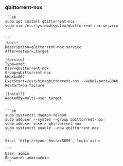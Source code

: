 ### qbittorrent-nox

````{tab} Ubuntu 22 ARM [^1][^2]
```sh
sudo apt install qbittorrent-nox
sudo vim /etc/systemd/system/qbittorrent-nox.service
```

```
[Unit]
Description=qBittorrent-nox service
After=network.target

[Service]
Type=exec
User=qbittorrent-nox
Group=qbittorrent-nox
UMask=007
ExecStart=/usr/bin/qbittorrent-nox --webui-port=8060
Restart=on-failure

[Install]
WantedBy=multi-user.target
```

```sh
sudo systemctl daemon-reload
sudo adduser --system --group qbittorrent-nox
sudo adduser <user> qbittorrent-nox
sudo systemctl enable --now qbittorrent-nox
```

Visit `http://<your_host>:8050`, login with:

```
User: admin
Password: adminadmin
```
````

[^1]: `Running qBittorrent without X server (WebUI only, systemd service set up, Ubuntu 15.04 or newer)` on [qBittorrent - Wiki](https://github.com/qbittorrent/qBittorrent/wiki)
[^2]: [How to Install qBittorrent-NoX, a headless and web UI Torrent Client](https://saputra.org/threads/how-to-install-qbittorrent-nox-a-headless-and-web-ui-torrent-client.1099/)